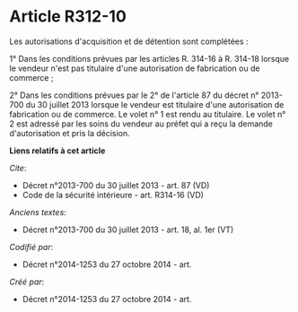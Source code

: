 # Article R312-10

Les autorisations d'acquisition et de détention sont complétées : 

1° Dans les conditions prévues par les articles R. 314-16 à R. 314-18 lorsque le vendeur n'est pas titulaire d'une
autorisation de fabrication ou de commerce ; 

2° Dans les conditions prévues par le 2° de l'article 87 du décret n° 2013-700 du 30 juillet 2013 lorsque le vendeur est
titulaire d'une autorisation de fabrication ou de commerce. Le volet n° 1 est rendu au titulaire. Le volet n° 2 est adressé
par les soins du vendeur au préfet qui a reçu la demande d'autorisation et pris la décision.

**Liens relatifs à cet article**

_Cite_:

  - Décret n°2013-700 du 30 juillet 2013 - art. 87 (VD)
  - Code de la sécurité intérieure - art. R314-16 (VD)

_Anciens textes_:

  - Décret n°2013-700 du 30 juillet 2013 - art. 18, al. 1er (VT)

_Codifié par_:

  - Décret n°2014-1253 du 27 octobre 2014 - art.

_Créé par_:

  - Décret n°2014-1253 du 27 octobre 2014 - art.

